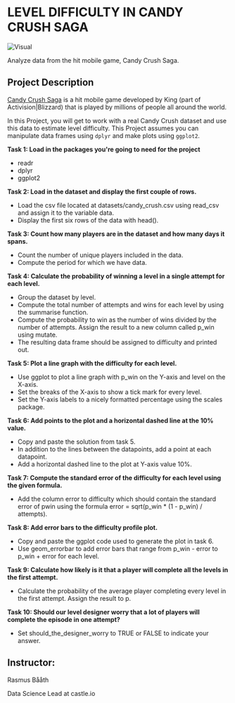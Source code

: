 # LEVEL DIFFICULTY IN CANDY CRUSH SAGA
![Visual](https://github.com/Engr-Daniel/Rprogramming_PROJECTS/assets/103637488/a5ddef6c-d299-4364-98b9-e0ca5c95af21)

Analyze data from the hit mobile game, Candy Crush Saga.

## Project Description
[Candy Crush Saga](https://king.com/game/candycrush) is a hit mobile game developed by King (part of Activision|Blizzard) that is played by millions of people all around the world.

In this Project, you will get to work with a real Candy Crush dataset and use this data to estimate level difficulty. This Project assumes you can manipulate data frames using `dplyr` and make plots using `ggplot2`.


**Task 1: Load in the packages you're going to need for the project**

- readr
- dplyr
- ggplot2

**Task 2: Load in the dataset and display the first couple of rows.**

- Load the csv file located at datasets/candy_crush.csv using read_csv and assign it to the variable data.
- Display the first six rows of the data with head().

**Task 3: Count how many players are in the dataset and how many days it spans.**

- Count the number of unique players included in the data.
- Compute the period for which we have data.

**Task 4: Calculate the probability of winning a level in a single attempt for each level.**

- Group the dataset by level.
- Compute the total number of attempts and wins for each level by using the summarise function.
- Compute the probability to win as the number of wins divided by the number of attempts. Assign the result to a new column called p_win using mutate.
- The resulting data frame should be assigned to difficulty and printed out.

**Task 5: Plot a line graph with the difficulty for each level.**

- Use ggplot to plot a line graph with p_win on the Y-axis and level on the X-axis.
- Set the breaks of the X-axis to show a tick mark for every level.
- Set the Y-axis labels to a nicely formatted percentage using the scales package.

**Task 6: Add points to the plot and a horizontal dashed line at the 10% value.**

- Copy and paste the solution from task 5.
- In addition to the lines between the datapoints, add a point at each datapoint.
- Add a horizontal dashed line to the plot at Y-axis value 10%.

**Task 7: Compute the standard error of the difficulty for each level using the given formula.**

- Add the column error to difficulty which should contain the standard error of pwin using the formula error = sqrt(p_win * (1 - p_win) / attempts).

**Task 8: Add error bars to the difficulty profile plot.**

- Copy and paste the ggplot code used to generate the plot in task 6.
- Use geom_errorbar to add error bars that range from p_win - error to p_win + error for each level.

**Task 9: Calculate how likely is it that a player will complete all the levels in the first attempt.**

- Calculate the probability of the average player completing every level in the first attempt. Assign the result to p.

**Task 10: Should our level designer worry that a lot of players will complete the episode in one attempt?**

- Set should_the_designer_worry to TRUE or FALSE to indicate your answer.

## Instructor:
Rasmus Bååth

Data Science Lead at castle.io



